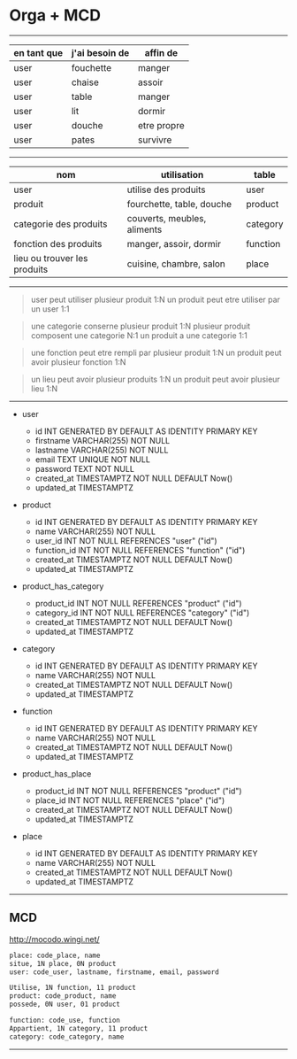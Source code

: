 # Orga + MCD

---

| en tant que | j'ai besoin de | affin de |
|---|---|---|
| user | fouchette | manger |
| user | chaise | assoir |
| user | table | manger |
| user | lit | dormir |
| user | douche | etre propre |
| user | pates | survivre |

---
| nom | utilisation | table |
|---|---|---|
user | utilise des produits | user
produit | fourchette, table, douche | product
categorie des produits | couverts, meubles, aliments | category
fonction des produits | manger, assoir, dormir | function
lieu ou trouver les produits | cuisine, chambre, salon | place

---

> user peut utiliser plusieur produit 1:N
> un produit peut etre utiliser par un user 1:1

> une categorie conserne plusieur produit 1:N
> plusieur produit composent une categorie N:1
> un produit a une categorie 1:1

>une fonction peut etre rempli par plusieur produit 1:N
> un produit peut avoir plusieur fonction 1:N

>un lieu peut avoir plusieur produits 1:N
> un produit peut avoir plusieur lieu 1:N

---

- user
  - id INT GENERATED BY DEFAULT AS IDENTITY PRIMARY KEY
  - firstname VARCHAR(255) NOT NULL
  - lastname VARCHAR(255) NOT NULL
  - email TEXT UNIQUE NOT NULL
  - password TEXT NOT NULL
  - created_at TIMESTAMPTZ NOT NULL DEFAULT Now()
  - updated_at TIMESTAMPTZ

- product
  - id INT GENERATED BY DEFAULT AS IDENTITY PRIMARY KEY
  - name VARCHAR(255) NOT NULL
  - user_id INT NOT NULL REFERENCES "user" ("id")
  - function_id INT NOT NULL REFERENCES "function" ("id")
  - created_at TIMESTAMPTZ NOT NULL DEFAULT Now()
  - updated_at TIMESTAMPTZ

- product_has_category
  - product_id  INT NOT NULL REFERENCES "product" ("id")
  - category_id INT NOT NULL REFERENCES "category" ("id")
  - created_at TIMESTAMPTZ NOT NULL DEFAULT Now()
  - updated_at TIMESTAMPTZ

- category
  - id INT GENERATED BY DEFAULT AS IDENTITY PRIMARY KEY
  - name VARCHAR(255) NOT NULL
  - created_at TIMESTAMPTZ NOT NULL DEFAULT Now()
  - updated_at TIMESTAMPTZ

- function
  - id INT GENERATED BY DEFAULT AS IDENTITY PRIMARY KEY
  - name VARCHAR(255) NOT NULL
  - created_at TIMESTAMPTZ NOT NULL DEFAULT Now()
  - updated_at TIMESTAMPTZ

- product_has_place
  - product_id INT NOT NULL REFERENCES "product" ("id")
  - place_id INT NOT NULL REFERENCES "place" ("id")
  - created_at TIMESTAMPTZ NOT NULL DEFAULT Now()
  - updated_at TIMESTAMPTZ

- place
  - id INT GENERATED BY DEFAULT AS IDENTITY PRIMARY KEY
  - name VARCHAR(255) NOT NULL
  - created_at TIMESTAMPTZ NOT NULL DEFAULT Now()
  - updated_at TIMESTAMPTZ

---

## MCD

<http://mocodo.wingi.net/>

```txt
place: code_place, name
situe, 1N place, 0N product
user: code_user, lastname, firstname, email, password

Utilise, 1N function, 11 product
product: code_product, name
possede, 0N user, 01 product

function: code_use, function
Appartient, 1N category, 11 product
category: code_category, name
```

---
